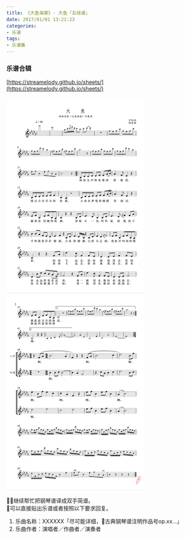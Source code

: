 ```yaml
---
title: 《大鱼海棠》- 大鱼「五线谱」
date: 2017/01/01 13:21:23
categories: 
- 乐谱
tags: 
- 乐谱集
---
```


### 乐谱合辑
[https://streamelody.github.io/sheets/](https://streamelody.github.io/sheets/)

<img src="https://raw.githubusercontent.com/streamelody/jekyll_resource/master/assets/blogImg/2023/01/27/12/big_fish_01.png" alt="大鱼『线谱』01" style="zoom:50%;" />  
<!--more-->
<img src="https://raw.githubusercontent.com/streamelody/jekyll_resource/master/assets/blogImg/2023/01/27/12/big_fish_02.png" alt="大鱼『线谱』02" style="zoom:50%;" /> 


🎵🎹继续帮忙把钢琴谱译成双手简谱。  
🎵可以直接贴出乐谱或者按照以下要求回复。  
1. 乐曲名称：XXXXXX「尽可能详细，🎹古典钢琴谱注明作品号op.xx…」  
2. 乐曲作者：演唱者／作曲者／演奏者

